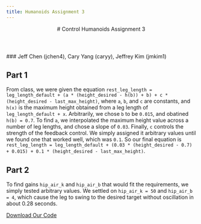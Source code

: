 ```yaml
---
title: Humanoids Assignment 3
---
```


<header>
# Control <span>Humanoids Assignment 3</span>
</header>
### Jeff Chen (jchen4), Cary Yang (caryy), Jeffrey Kim (jmkim1)

## Part 1

From class, we were given the equation `rest_leg_length = leg_length_default + (a * (height_desired - h(b)) + b) + c * (height_desired - last_max_height)`, where `a`, `b`, and `c` are constants, and `h(x)` is the maximum height obtained from a leg length of `leg_length_default + x`. Arbitrarily, we chose `b` to be `0.015`, and obatined `h(b) = 0.7`. To find `a`, we interpolated the maximum height value across a number of leg lengths, and chose a slope of `0.03`. Finally, `c` controls the strength of the feedback control. We simply assigned it arbitrary values until we found one that worked well, which was `0.1`. So our final equation is `rest_leg_length = leg_length_default + (0.03 * (height_desired - 0.7) + 0.015) + 0.1 * (height_desired - last_max_height)`.

## Part 2

To find gains `hip_air_k` and `hip_air_b` that would fit the requirements, we simply tested arbitrary values. We settled on `hip_air_k = 50` and `hip_air_b = 4`, which cause the leg to swing to the desired target without oscillation in about 0.28 seconds.

<div id="download-btn-container">
  <a href="ass3-arm.zip" class="btn blue" role="button">
    <i class="icon ion-code-download"></i>
    Download Our Code
  </a>
</div>
